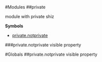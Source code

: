 #Modules
<a name="module_private"></a>
##private

module with private shiz

  
**Symbols**  
* [private.notprivate](#module_private.notprivate)

<a name="module_private.notprivate"></a>
###private.notprivate
visible property

  
#Globals
<a name="module_private.notprivate"></a>
##private.notprivate
visible property

  
